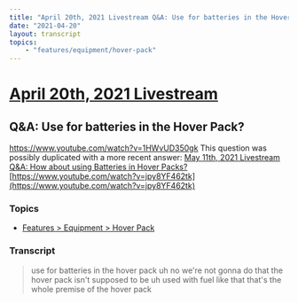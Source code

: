 ```yaml
---
title: "April 20th, 2021 Livestream Q&A: Use for batteries in the Hover Pack?"
date: "2021-04-20"
layout: transcript
topics:
    - "features/equipment/hover-pack"
---
```

# [April 20th, 2021 Livestream](../2021-04-20.md)
## Q&A: Use for batteries in the Hover Pack?
https://www.youtube.com/watch?v=1HWvUD350gk
This question was possibly duplicated with a more recent answer: [May 11th, 2021 Livestream Q&A: How about using Batteries in Hover Packs?](./yt-jpy8YF462tk.md) [https://www.youtube.com/watch?v=jpy8YF462tk](https://www.youtube.com/watch?v=jpy8YF462tk)


### Topics
* [Features > Equipment > Hover Pack](../topics/features/equipment/hover-pack.md)

### Transcript

> use for batteries in the hover pack uh no we're not gonna do that the hover pack isn't supposed to be uh used with fuel like that that's the whole premise of the hover pack
